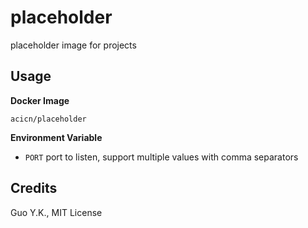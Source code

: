 # placeholder
placeholder image for projects

## Usage

**Docker Image**

`acicn/placeholder`

**Environment Variable**

* `PORT` port to listen, support multiple values with comma separators

## Credits

Guo Y.K., MIT License
